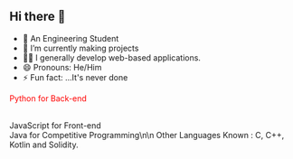 ## Hi there 👋

- 👦 An Engineering Student
- 🌱 I’m currently making projects
- 🧑‍💻 I generally develop web-based applications.
- 😄 Pronouns: He/Him
- ⚡ Fun fact: ...It's never done


<p style="color:red">Python for Back-end</p><br>
JavaScript for Front-end<br>
Java for Competitive Programming\n\n
Other Languages Known : C, C++, Kotlin and Solidity.
